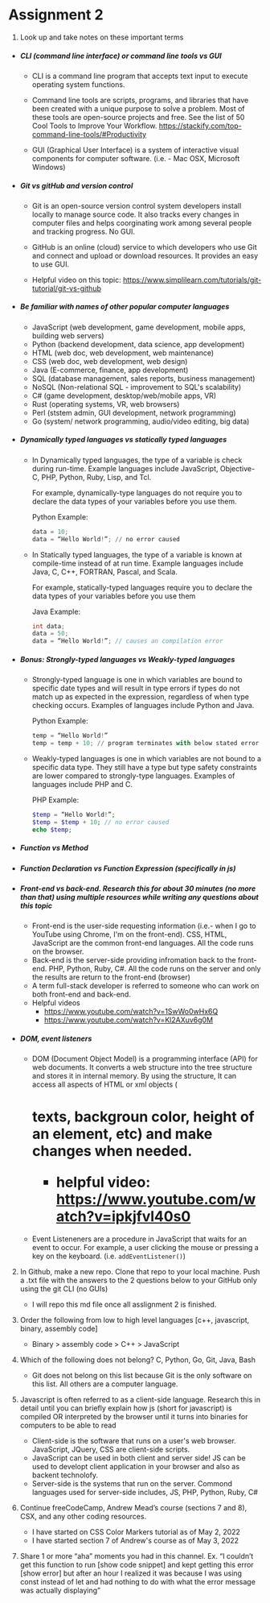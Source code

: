 # Assignment 2

1. Look up and take notes on these important terms

- ##### CLI (command line interface) or command line tools vs GUI

  - CLI is a command line program that accepts text input to execute operating system functions.

  - Command line tools are scripts, programs, and libraries that have been created with a unique purpose to solve a problem. Most of these tools are open-source projects and free. See the list of 50 Cool Tools to Improve Your Workflow. https://stackify.com/top-command-line-tools/#Productivity

  - GUI (Graphical User Interface) is a system of interactive visual components for computer software. (i.e. - Mac OSX, Microsoft Windows)

- ##### Git vs gitHub and version control

  - Git is an open-source version control system developers install locally to manage source code. It also tracks every changes in computer files and helps coorginating work among several people and tracking progress. No GUI.

  - GitHub is an online (cloud) service to which developers who use Git and connect and upload or download resources. It provides an easy to use GUI.
  - Helpful video on this topic: https://www.simplilearn.com/tutorials/git-tutorial/git-vs-github

- ##### Be familiar with names of other popular computer languages

  - JavaScript (web development, game development, mobile apps, building web servers)
  - Python (backend development, data science, app development)
  - HTML (web doc, web development, web maintenance)
  - CSS (web doc, web development, web design)
  - Java (E-commerce, finance, app development)
  - SQL (database management, sales reports, business management)
  - NoSQL (Non-relational SQL - improvement to SQL's scalability)
  - C# (game development, desktop/web/mobile apps, VR)
  - Rust (operating systems, VR, web browsers)
  - Perl (ststem admin, GUI development, network programming)
  - Go (system/ network programming, audio/video editing, big data)

- ##### Dynamically typed languages vs statically typed languages

  - In Dynamically typed languages, the type of a variable is check during run-time. Example languages include JavaScript, Objective-C, PHP, Python, Ruby, Lisp, and Tcl. 

    For example, dynamically-type languages do not require you to declare the data types of your variables before you use them.

    Python Example:

    ```python
    data = 10;
    data = “Hello World!”; // no error caused
    ```


    

  - In Statically typed languages, the type of a variable is known at compile-time instead of at run time. Example languages include Java, C, C++, FORTRAN, Pascal, and Scala. 

    For example, statically-typed languages require you to declare the data types of your variables before you use them

    Java Example:

    ```java
    int data;
    data = 50;
    data = “Hello World!”; // causes an compilation error
    ```

    

- ##### Bonus: Strongly-typed languages vs Weakly-typed languages

  - Strongly-typed language is one in which variables are bound to specific date types and will result in type errors if types do not match up as expected in the expression, regardless of when type checking occurs. Examples of languages include Python and Java.

    Python Example:

    ```python
    temp = “Hello World!”
    temp = temp + 10; // program terminates with below stated error
    ```

  - Weakly-typed languages is one in which variables are not bound to a specific data type. They still have a type but type safety constraints are lower compared to strongly-type languages. Examples of languages include PHP and C. 

    PHP Example:

    ```php
    $temp = “Hello World!”;
    $temp = $temp + 10; // no error caused
    echo $temp;
    ```

- ##### Function vs Method

- ##### Function Declaration vs Function Expression (specifically in js)

- ##### Front-end vs back-end. Research this for about 30 minutes (no more than that) using multiple resources while writing any questions about this topic

  - Front-end is the user-side requesting information (i.e.- when I go to YouTube using Chrome, I'm on the front-end). CSS, HTML, JavaScript are the common front-end languages. All the code runs on the browser.
  - Back-end is the server-side providing infromation back to the front-end. PHP, Python, Ruby, C#. All the code runs on the server and only the results are return to the front-end (browser)
  - A term full-stack developer is referred to someone who can work on both front-end and back-end.
  - Helpful videos
    - https://www.youtube.com/watch?v=1SwWo0wHx6Q
    - https://www.youtube.com/watch?v=Kl2AXuv6g0M

- ##### DOM, event listeners

  - DOM (Document Object Model) is a programming interface (API) for web documents. It converts a web structure into the tree structure and stores it in internal memory. By using the structure, It can access all aspects of HTML or xml objects (<h1> texts, backgroun color, height of an element, etc) and make changes when needed.

    - helpful video: https://www.youtube.com/watch?v=ipkjfvl40s0

  - Event Listeneners are a procedure in JavaScript that waits for an event to occur. For example, a user clicking the mouse or pressing a key on the keyboard. (i.e. `addEventListener()`)

    

2. In Github, make a new repo.
   Clone that repo to your local machine.
   Push a .txt file with the answers to the 2 questions below to your GitHub only using the git CLI (no GUIs)
   - I will repo this md file once all asslignment 2 is finished.

3. Order the following from low to high level languages [c++, javascript, binary, assembly code]

   - Binary > assembly code > C++ > JavaScript 

4. Which of the following does not belong? C, Python, Go, Git,  Java, Bash

   - Git does not belong on this list because Git is the only software on this list. All others are a computer language. 

5. Javascript is often referred to as a client-side language. Research this in detail until you can briefly explain how js (short for javascript) is compiled OR interpreted by the browser until it turns into binaries for computers to be able to read

   - Client-side is the software that runs on a user's web browser. JavaScript, JQuery, CSS are client-side scripts.
   - JavaScript can be used in both client and server side! JS can be used to developt client application in your browser and also as backent technolofy. 
   - Server-side is the systems that run on the server. Commond languages used for server-side includes, JS, PHP, Python, Ruby, C#

6. Continue freeCodeCamp, Andrew Mead’s course (sections 7 and 8), CSX, and any other coding resources.

   - I have started on CSS Color Markers tutorial as of May 2, 2022
   - I have started section 7 of Andrew's course as of May 3, 2022

7. Share 1 or more “aha” moments you had in this channel. Ex. “I couldn’t get this function to run [show code snippet] and kept getting this error [show error] but after an hour I realized it was because I was using const instead of let and had nothing to do with what the error message was actually displaying”

   